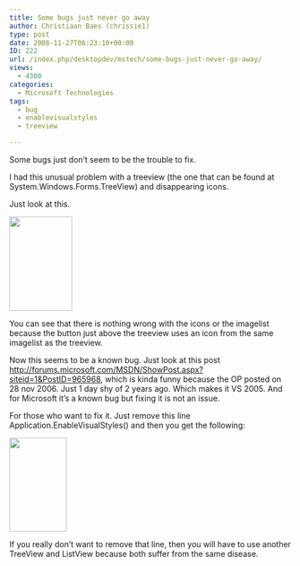 ```yaml
---
title: Some bugs just never go away
author: Christiaan Baes (chrissie1)
type: post
date: 2008-11-27T06:23:10+00:00
ID: 222
url: /index.php/desktopdev/mstech/some-bugs-just-never-go-away/
views:
  - 4300
categories:
  - Microsoft Technologies
tags:
  - bug
  - enablevisualstyles
  - treeview

---
```

Some bugs just don&#8217;t seem to be the trouble to fix.

I had this unusual problem with a treeview (the one that can be found at System.Windows.Forms.TreeView) and disappearing icons. 

Just look at this.

<img src="/wp-content/uploads/blogs/DesktopDev/treeviewicons1.jpg" alt="" title="" width="112" height="168" />

You can see that there is nothing wrong with the icons or the imagelist because the button just above the treeview uses an icon from the same imagelist as the treeview.

Now this seems to be a known bug. Just look at this post http://forums.microsoft.com/MSDN/ShowPost.aspx?siteid=1&PostID=965968, which is kinda funny because the OP posted on 28 nov 2006. Just 1 day shy of 2 years ago. Which makes it VS 2005. And for Microsoft it&#8217;s a known bug but fixing it is not an issue.

For those who want to fix it. Just remove this line Application.EnableVisualStyles() and then you get the following:

 <img src="/wp-content/uploads/blogs/DesktopDev/treeviewicons2.jpg" alt="" title="" width="102" height="167" />

If you really don&#8217;t want to remove that line, then you will have to use another TreeView and ListView because both suffer from the same disease.